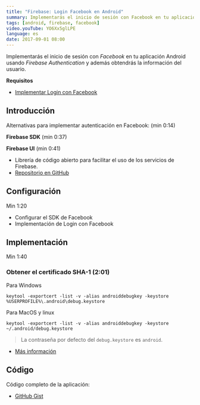 ```yaml
---
title: "Firebase: Login Facebook en Android"
summary: Implementarás el inicio de sesión con Facebook en tu aplicación Android usando Firebase Authentication.
tags: [android, firebase, facebook]
video.youTube: YO6Xx5glLPE
language: es
date: 2017-09-01 08:00
---
```


Implementarás el inicio de sesión con _Facebook_ en tu aplicación Android usando _Firebase Authentication_ y además obtendrás la información del usuario.

__Requisitos__

* [Implementar Login con Facebook](/videos/android/login-con-facebook/)

## Introducción

Alternativas para implementar autenticación en Facebook: (min 0:14)

__Firebase SDK__ (min 0:37)

__Firebase UI__ (min 0:41)

* Librería de código abierto para facilitar el uso de los servicios de Firebase.
* [Repositorio en GitHub](https://github.com/firebase/FirebaseUI-Android)
        
## Configuración
Min 1:20

* Configurar el SDK de Facebook
* Implementación de Login con Facebook

## Implementación

Min 1:40

### Obtener el certificado SHA-1 (2:01)

Para Windows

```
keytool -exportcert -list -v -alias androiddebugkey -keystore %USERPROFILE%\.android\debug.keystore
```

Para MacOS y linux

```
keytool -exportcert -list -v -alias androiddebugkey -keystore ~/.android/debug.keystore
```

> La contraseña por defecto del `debug.keystore` es `android`.

* [Más información](https://developers.google.com/android/guides/client-auth)

## Código

Código completo de la aplicación:

* [GitHub Gist](https://gist.github.com/alvareztech/8c38122832535b20f4afc42c5b0b9366)
